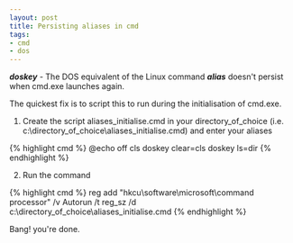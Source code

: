 ```yaml
---
layout: post
title: Persisting aliases in cmd
tags:
- cmd
- dos
---
```


***doskey*** - The DOS equivalent of the Linux command ***alias*** doesn't persist when cmd.exe launches again.

The quickest fix is to script this to run during the initialisation of cmd.exe.

1. Create the script aliases_initialise.cmd in your directory_of_choice (i.e. c:\directory_of_choice\aliases_initialise.cmd) and enter your aliases

{% highlight cmd %}
@echo off
cls
doskey clear=cls
doskey ls=dir
{% endhighlight %}

2. Run the command

{% highlight cmd %}
reg add "hkcu\software\microsoft\command processor" /v Autorun /t reg_sz /d c:\directory_of_choice\aliases_initialise.cmd
{% endhighlight %}

Bang! you're done.
